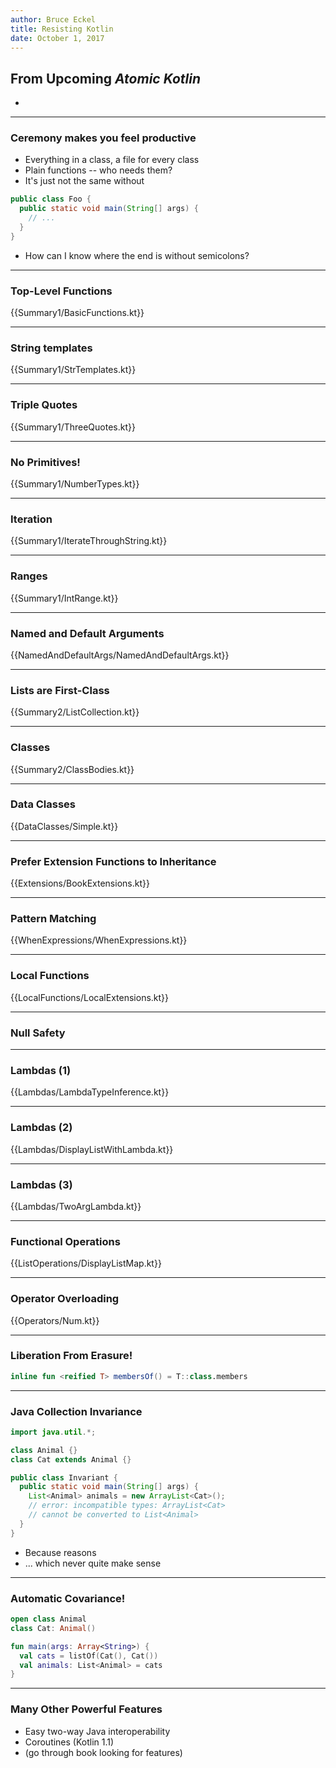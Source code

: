 ```yaml
---
author: Bruce Eckel
title: Resisting Kotlin
date: October 1, 2017
---
```


## From Upcoming _Atomic Kotlin_
*

---

### Ceremony makes you feel productive
* Everything in a class, a file for every class
* Plain functions -- who needs them?
* It's just not the same without
```java
public class Foo {
  public static void main(String[] args) {
    // ...
  }
}
```
* How can I know where the end is without semicolons?

---

### Top-Level Functions
{{Summary1/BasicFunctions.kt}}

---

### String templates
{{Summary1/StrTemplates.kt}}

---

### Triple Quotes
{{Summary1/ThreeQuotes.kt}}

---

### No Primitives!
{{Summary1/NumberTypes.kt}}

---

### Iteration
{{Summary1/IterateThroughString.kt}}

---

### Ranges
{{Summary1/IntRange.kt}}

---

### Named and Default Arguments

{{NamedAndDefaultArgs/NamedAndDefaultArgs.kt}}

---

### Lists are First-Class

{{Summary2/ListCollection.kt}}

---

### Classes

{{Summary2/ClassBodies.kt}}

---

### Data Classes

{{DataClasses/Simple.kt}}

---

### Prefer Extension Functions to Inheritance

{{Extensions/BookExtensions.kt}}

---

### Pattern Matching

{{WhenExpressions/WhenExpressions.kt}}

---

### Local Functions

{{LocalFunctions/LocalExtensions.kt}}

---

### Null Safety


---

### Lambdas (1)

{{Lambdas/LambdaTypeInference.kt}}

---

### Lambdas (2)

{{Lambdas/DisplayListWithLambda.kt}}

---

### Lambdas (3)

{{Lambdas/TwoArgLambda.kt}}

---

### Functional Operations

{{ListOperations/DisplayListMap.kt}}

---

### Operator Overloading

{{Operators/Num.kt}}

---

### Liberation From Erasure!

```kotlin
inline fun <reified T> membersOf() = T::class.members
```

---

### Java Collection Invariance

```java
import java.util.*;

class Animal {}
class Cat extends Animal {}

public class Invariant {
  public static void main(String[] args) {
    List<Animal> animals = new ArrayList<Cat>();
    // error: incompatible types: ArrayList<Cat>
    // cannot be converted to List<Animal>
  }
}
```

* Because reasons
* ... which never quite make sense

---

### Automatic Covariance!

```kotlin
open class Animal
class Cat: Animal()

fun main(args: Array<String>) {
  val cats = listOf(Cat(), Cat())
  val animals: List<Animal> = cats
}
```

---

### Many Other Powerful Features
* Easy two-way Java interoperability
* Coroutines (Kotlin 1.1)
* (go through book looking for features)
